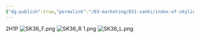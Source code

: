 ```yaml
---
{"dg-publish":true,"permalink":"/03-marketing/031-sanki/index-of-skyline-sk-36-2024/","tags":["SKProductLib"]}
---
```


2H1P
![SK36_F.png](/img/user/03%20Marketing/031%20SANKI%E4%BA%A7%E5%93%81%E8%B5%84%E6%96%99/assets/Index%20of%20Skyline%20SK36%202024/SK36_F.png)
![SK36_R 1.png](/img/user/03%20Marketing/031%20SANKI%E4%BA%A7%E5%93%81%E8%B5%84%E6%96%99/assets/Index%20of%20Skyline%20SK36%202024/SK36_R%201.png)
![SK36_L.png](/img/user/03%20Marketing/031%20SANKI%E4%BA%A7%E5%93%81%E8%B5%84%E6%96%99/assets/Index%20of%20Skyline%20SK36%202024/SK36_L.png)
